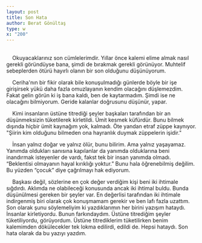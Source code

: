 ```yaml
---
layout: post
title: Son Hata
author: Berat Gönültaş
type: w
x: "200"
---
```

<br/>
&nbsp;&nbsp;&nbsp;&nbsp;Okuyacaklarınız son cümlelerimdir. Yıllar önce kalemi elime almak nasıl gerekli göründüyse bana, şimdi de bırakmak gerekli görünüyor. Muhtelif sebeplerden ötürü hayırlı olanın bir son olduğunu düşünüyorum.

&nbsp;&nbsp;&nbsp;&nbsp;Ceriha'nın bir fikir olarak bile konuşulmadığı günlerde böyle bir işe girişirsek yükü daha fazla omuzlayanın kendim olacağını düşlemezdim. Fakat gelin görün ki iş bana kaldı, ben de kaytarmadım. Şimdi ise ne olacağını bilmiyorum. Geride kalanlar doğrusunu düşünür, yapar.

&nbsp;&nbsp;&nbsp;&nbsp;Kimi insanların üstüne titrediği şeyler başkaları tarafından bir an düşünmeksizin tüketilerek kirletildi. Ümit kesmek küfürdür. Bunu bilmek dışında hiçbir ümit kaynağım yok, kalmadı. Öte yandan etraf züppe kaynıyor. "Şiirin kim olduğunu bilmeden ona hayranlık duymak züppelerin işidir."

&nbsp;&nbsp;&nbsp;&nbsp;İnsan yalnız doğar ve yalnız ölür, bunu bilirim. Ama yalnız yaşayamaz. Yanımda oldukları sanısına kapılanlar da yanımda olduklarına beni inandırmak isteyenler de vardı, fakst tek bir insan yanımda olmadı. “Beklentisi olmayanın hayal kırıklığı yoktur.” Bunu hala öğrenebilmiş değilim. Bu yüzden “çocuk” diye çağrılmayı hak ediyorum.

&nbsp;&nbsp;&nbsp;&nbsp;Başkası değil, sözlerine en çok değer verdiğim kişi beni iki ihtimale sığdırdı. Aklımda ne olabileceği konusunda ancak iki ihtimal buldu. Bunda düşünülmesi gereken bir şeyler var. En değerlisi tarafından iki ihtimale indirgenmiş biri olarak çok konuşmamam gerekir ve ben lafı fazla uzattım. Son olarak şunu söylemeliyim ki yazdıklarımın her birini yazışım hataydı. İnsanlar kirletiyordu. Bunun farkındaydım. Üstüne titrediğim şeyler tüketiliyordu, görüyordum. Üstüne titrediklerim tüketilirken benim kalemimden dökülecekler tek lokma edilirdi, edildi de. Hepsi hataydı. Son hata olarak da bu yazıyı yazdım.
